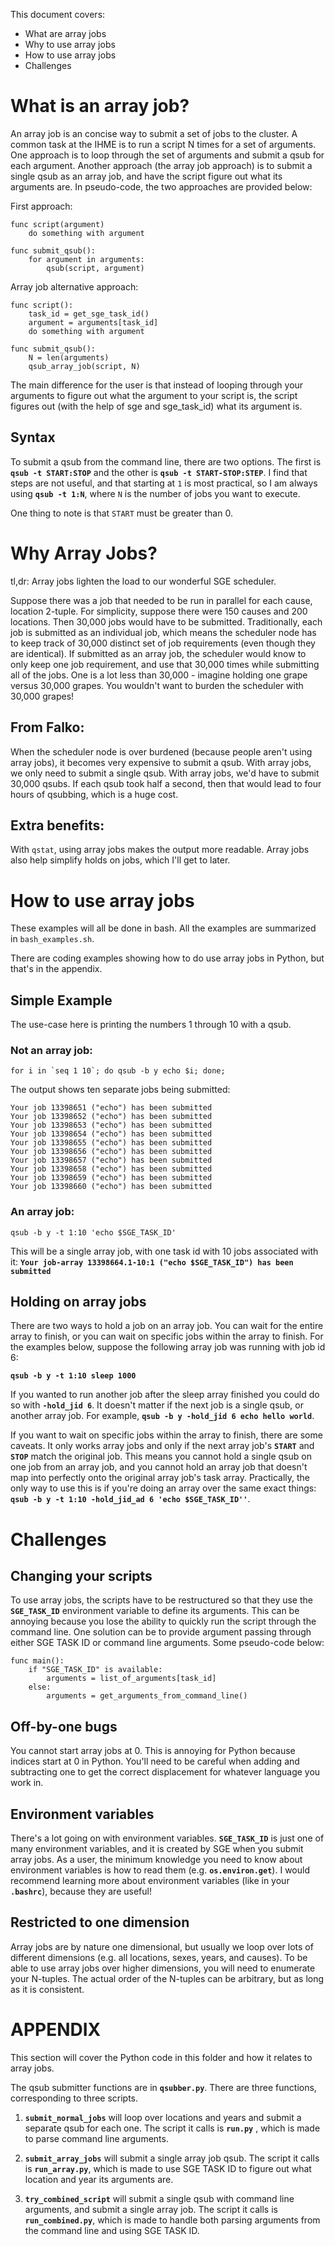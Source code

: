 This document covers:

* What are array jobs
* Why to use array jobs
* How to use array jobs
* Challenges


# What is an array job?

An array job is an concise way to submit a set of jobs to the cluster. A
common task at the IHME is to run a script N times for a set of arguments. One
approach is to loop through the set of arguments and submit a qsub for each
argument. Another approach (the array job approach) is to submit a single qsub
as an array job, and have the script figure out what its arguments are. In
pseudo-code, the two approaches are provided below:

First approach:
```
func script(argument)
    do something with argument

func submit_qsub():
    for argument in arguments:
        qsub(script, argument)
```

Array job alternative approach:
```
func script():
    task_id = get_sge_task_id()
    argument = arguments[task_id]
    do something with argument

func submit_qsub():
    N = len(arguments)
    qsub_array_job(script, N)
```

The main difference for the user is that instead of looping through your
arguments to figure out what the argument to your script is, the script figures
out (with the help of sge and sge\_task\_id) what its argument is.

## Syntax
To submit a qsub from the command line, there are two options. The first is
**`qsub -t START:STOP`** and the other is **`qsub -t START-STOP:STEP`**. I find
that steps are not useful, and that starting at ``1`` is most practical, so I
am always using **`qsub -t 1:N`**, where ``N`` is the number of jobs you want
to execute.

One thing to note is that `START` must be greater than 0.


# Why Array Jobs?

tl,dr: Array jobs lighten the load to our wonderful SGE scheduler.

Suppose there was a job that needed to be run in parallel for each cause,
location 2-tuple. For simplicity, suppose there were 150 causes and 200
locations. Then 30,000 jobs would have to be submitted. Traditionally, each job
is submitted as an individual job, which means the scheduler node has to keep
track of 30,000 distinct set of job requirements (even though they are
identical). If submitted as an array job, the scheduler would know to only keep
one job requirement, and use that 30,000 times while submitting all of the
jobs. One is a lot less than 30,000 - imagine holding one grape versus 30,000
grapes. You wouldn't want to burden the scheduler with 30,000 grapes!

## From Falko:
When the scheduler node is over burdened (because people aren't using array
jobs), it becomes very expensive to submit a qsub. With array jobs, we only
need to submit a single qsub. With array jobs, we'd have to submit 30,000
qsubs. If each qsub took half a second, then that would lead to four hours of
qsubbing, which is a huge cost.

## Extra benefits:
With ``qstat``, using array jobs makes the output more readable. Array jobs
also help simplify holds on jobs, which I'll get to later.


# How to use array jobs

These examples will all be done in bash. All the examples are summarized in
`bash_examples.sh`.

There are coding examples showing how to do use array jobs
in Python, but that's in the appendix.

## Simple Example
The use-case here is printing the numbers 1 through 10 with a qsub.

### Not an array job:

``for i in `seq 1 10`; do qsub -b y echo $i; done;``

The output shows ten separate jobs being submitted:
```
Your job 13398651 ("echo") has been submitted
Your job 13398652 ("echo") has been submitted
Your job 13398653 ("echo") has been submitted
Your job 13398654 ("echo") has been submitted
Your job 13398655 ("echo") has been submitted
Your job 13398656 ("echo") has been submitted
Your job 13398657 ("echo") has been submitted
Your job 13398658 ("echo") has been submitted
Your job 13398659 ("echo") has been submitted
Your job 13398660 ("echo") has been submitted
```

### An array job:

`qsub -b y -t 1:10 'echo $SGE_TASK_ID'`

This will be a single array job, with one task id with 10 jobs associated with
it: **`Your job-array 13398664.1-10:1 ("echo $SGE_TASK_ID") has been
submitted`**

## Holding on array jobs

There are two ways to hold a job on an array job. You can wait for the entire
array to finish, or you can wait on specific jobs within the array to finish.
For the examples below, suppose the following array job was running with job id
6:

**`qsub -b y -t 1:10 sleep 1000`**

If you wanted to run another job after the sleep array finished you could do so
with **`-hold_jid 6`**. It doesn't matter if the next job is a single qsub, or
another array job. For example, **`qsub -b y -hold_jid 6 echo hello world`**.

If you want to wait on specific jobs within the array to finish, there are some
caveats. It only works array jobs and only if the next array job's **`START`**
and **`STOP`** match the original job. This means you cannot hold a single qsub
on one job from an array job, and you cannot hold an array job that doesn't map
into perfectly onto the original array job's task array. Practically, the only
way to use this is if you're doing an array over the same exact things: **`qsub
-b y -t 1:10 -hold_jid_ad 6 'echo $SGE_TASK_ID''`**.


# Challenges

## Changing your scripts

To use array jobs, the scripts have to be restructured so that they use the
**`SGE_TASK_ID`** environment variable to define its arguments. This can be
annoying because you lose the ability to quickly run the script through the
command line. One solution can be to provide argument passing through either
SGE TASK ID or command line arguments. Some pseudo-code below:

```
func main():
    if "SGE_TASK_ID" is available:
        arguments = list_of_arguments[task_id]
    else:
        arguments = get_arguments_from_command_line()
```

## Off-by-one bugs

You cannot start array jobs at 0. This is annoying for Python because indices
start at 0 in Python. You'll need to be careful when adding and subtracting one
to get the correct displacement for whatever language you work in.

## Environment variables

There's a lot going on with environment variables. **`SGE_TASK_ID`** is just
one of many environment variables, and it is created by SGE when you submit
array jobs. As a user, the minimum knowledge you need to know about environment
variables is how to read them (e.g. **`os.environ.get`**). I would recommend
learning more about environment variables (like in your **`.bashrc`**), because
they are useful!

## Restricted to one dimension

Array jobs are by nature one dimensional, but usually we loop over lots of
different dimensions (e.g. all locations, sexes, years, and causes). To be able
to use array jobs over higher dimensions, you will need to enumerate your
N-tuples. The actual order of the N-tuples can be arbitrary, but as long as it
is consistent.


# APPENDIX

This section will cover the Python code in this folder and how it relates to
array jobs.

The qsub submitter functions are in **`qsubber.py`**. There are three
functions, corresponding to three scripts.

1. **`submit_normal_jobs`** will loop over locations and years and submit a
   separate qsub for each one. The script it calls is **`run.py`** , which is
made to parse command line arguments.

2. **`submit_array_jobs`** will submit a single array job qsub. The script it
   calls is **`run_array.py`**, which is made to use SGE TASK ID to figure out
what location and year its arguments are.

3. **`try_combined_script`** will submit a single qsub with command line
   arguments, and submit a single array job. The script it calls is
**`run_combined.py`**, which is made to handle both parsing arguments from the
command line and using SGE TASK ID.
